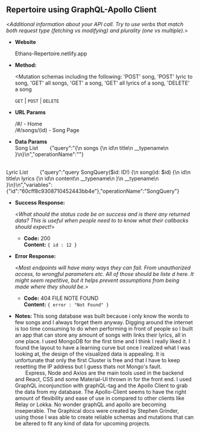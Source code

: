 **Repertoire using GraphQL-Apollo Client**
----
  <_Additional information about your API call. Try to use verbs that match both request type (fetching vs modifying) and plurality (one vs multiple)._>

* **Website**

  Ethans-Repertoire.netlify.app

* **Method:**
  
  <Mutation schemas including the following: 'POST' song, 'POST' lyric to song, 'GET' all songs, 'GET' a song, 'GET' all lyrics of a song, 'DELETE' a song

  `GET` | `POST` | `DELETE` 
  
*  **URL Params**

   /#/ - Home
   <br>/#/songs/(id) - Song Page

* **Data Params**
<br>Song List
&nbsp;&nbsp;&nbsp;&nbsp;&nbsp;&nbsp;      {"query":"{\n  songs {\n    id\n    title\n    __typename\n  }\n}\n","operationName":""}

<br>Lyric List
&nbsp;&nbsp;&nbsp;&nbsp;&nbsp;&nbsp;      {"query":"query SongQuery($id: ID!) {\n  song(id: $id) {\n    id\n    title\n    lyrics {\n      id\n      content\n      __typename\n    }\n    __typename\n         
        }\n}\n","variables":{"id":"60cff8c9308710452443bb4e"},"operationName":"SongQuery"}


* **Success Response:**
  
  <_What should the status code be on success and is there any returned data? This is useful when people need to to know what their callbacks should expect!_>

  * **Code:** 200 <br />
    **Content:** `{ id : 12 }`
 
* **Error Response:**

  <_Most endpoints will have many ways they can fail. From unauthorized access, to wrongful parameters etc. All of those should be liste d here. It might seem repetitive, but it helps prevent assumptions from being made where they should be._>

  * **Code:** 404 FILE NOTE FOUND <br />
    **Content:** `{ error : "Not Found" }`

* **Notes:**
  This song database was built because i only know the words to few songs and I always forget them anyway. Digging around the internet is too time consuming to do when performing in front of people so I built an app that can store any amount of songs with links their lyrics, all in one place. I used MongoDB for the first time and I think I really liked it. I found the layout to have a learning curve but once I realized what I was looking at, the design of the visualized data is appealing. It is unfortunate that only the first Cluster is free and that I have to keep resetting the IP address but I guess thats not Mongo's fault. 
<br> &nbsp;&nbsp;&nbsp;&nbsp;&nbsp;&nbsp; Express, Node and Axios are the main tools used in the backend and React, CSS and some Material-UI thrown in for the front end. I used GraphQL inconjunction with graphQL-tag and the Apollo Client to grab the data from my database. The Apollo-Client seems to have the right amount of flexibility and ease of use in compared to other clients like Relay or Lokka. No wonder graphQL and apollo are becoming inseperable. The Graphical docs were created by Stephen Grinder, using those I was able to create reliable schemas and mutations that can be altered to fit any kind of data for upcoming projects.
  
